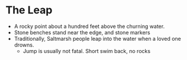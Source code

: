 # The Leap

- A rocky point about a hundred feet above the churning water.
- Stone benches stand near the edge, and stone markers
- Traditionally, Saltmarsh people leap into the water when a loved one drowns.
  - Jump is usually not fatal. Short swim back, no rocks
